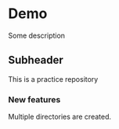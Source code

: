 # Demo

Some description

## Subheader

This is a practice repository

### New features
 
 Multiple directories are created.

